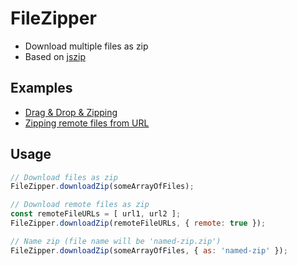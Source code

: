 # FileZipper

* Download multiple files as zip
* Based on [jszip](https://github.com/Stuk/jszip)

## Examples

* [Drag & Drop & Zipping](https://syumai.github.io/examples/)
* [Zipping remote files from URL](https://syumai.github.io/examples/fetch-download.html)

## Usage

```js
// Download files as zip
FileZipper.downloadZip(someArrayOfFiles);

// Download remote files as zip
const remoteFileURLs = [ url1, url2 ];
FileZipper.downloadZip(remoteFileURLs, { remote: true });

// Name zip (file name will be 'named-zip.zip')
FileZipper.downloadZip(someArrayOfFiles, { as: 'named-zip' });
```

